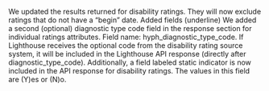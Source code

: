 We updated the results returned for disability ratings. They will now exclude ratings that do not have a “begin” date.
Added fields  (underline)
We added a second (optional) diagnostic type code field in the response section for individual ratings attributes. Field name: hyph_diagnostic_type_code.
If Lighthouse receives the optional code from the disability rating source system, it will be included in the Lighthouse API response (directly after diagnostic_type_code).
Additionally, a field labeled static indicator is now included in the API response for disability ratings.  The values in this field are (Y)es or (N)o.
